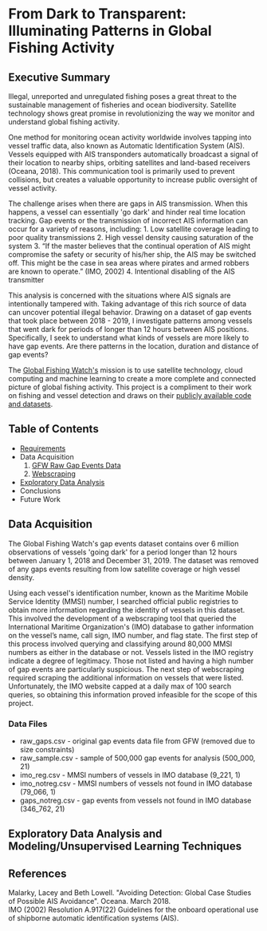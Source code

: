 # From Dark to Transparent: Illuminating Patterns in Global Fishing Activity

## Executive Summary
Illegal, unreported and unregulated fishing poses a great threat to the sustainable management of fisheries and ocean biodiversity. Satellite technology shows great promise in revolutionizing the way we monitor and understand global fishing activity.

One method for monitoring ocean activity worldwide involves tapping into vessel traffic data, also known as Automatic Identification System (AIS). Vessels equipped with AIS transponders automatically broadcast a signal of their location to nearby ships, orbiting satellites and land-based receivers (Oceana, 2018). This communication tool is primarily used to prevent collisions, but creates a valuable opportunity to increase public oversight of vessel activity.  

The challenge arises when there are gaps in AIS transmission. When this happens, a vessel can essentially 'go dark' and hinder real time location tracking. Gap events or the transmission of incorrect AIS information can occur for a variety of reasons, including:
    1.	Low satellite coverage leading to poor quality transmissions
    2.	High vessel density causing saturation of the system
    3.	“If the master believes that the continual operation of AIS might compromise the safety or security of his/her ship, the AIS may be switched off. This might be the case in sea areas where pirates and armed robbers are known to operate.” (IMO, 2002)
    4. Intentional disabling of the AIS transmitter

This analysis is concerned with the situations where AIS signals are intentionally tampered with. Taking advantage of this rich source of data can uncover potential illegal behavior. Drawing on a dataset of gap events that took place between 2018 - 2019, I investigate patterns among vessels that went dark for periods of longer than 12 hours between AIS positions. Specifically, I seek to understand what kinds of vessels are more likely to have gap events. Are there patterns in the location, duration and distance of gap events? 

The [Global Fishing Watch's](https://globalfishingwatch.org/) mission is to use satellite technology, cloud computing and machine learning to create a more complete and connected picture of global fishing activity. This project is a compliment to their work on fishing and vessel detection and draws on their [publicly available code and datasets](https://globalfishingwatch.org/datasets-and-code/). 

## Table of Contents
- [Requirements](https://github.com/jessicarose00/Capstone/blob/master/requirements.txt)
- Data Acquisition
    1. [GFW Raw Gap Events Data](https://github.com/jessicarose00/Capstone/blob/master/01_Data_Acquisition_RawGapEvents.ipynb)
    2. [Webscraping](https://github.com/jessicarose00/Capstone/blob/master/02_Data_Acquisition_Scraping.ipynb)
- [Exploratory Data Analysis](https://github.com/jessicarose00/Capstone/blob/master/03_EDA.ipynb)
- Conclusions
- Future Work

## Data Acquisition
The Global Fishing Watch's gap events dataset contains over 6 million observations of vessels 'going dark' for a period longer than 12 hours between January 1, 2018 and December 31, 2019. The dataset was removed of any gaps events resulting from low satellite coverage or high vessel density.  

Using each vessel's identification number, known as the Maritime Mobile Service Identity (MMSI) number, I searched official public registries to obtain more information regarding the identity of vessels in this dataset. This involved the development of a webscraping tool that queried the International Maritime Organization's (IMO) database to gather information on the vessel’s name, call sign, IMO number, and flag state. The first step of this process involved querying and classifying around 80,000 MMSI numbers as either in the database or not. Vessels listed in the IMO registry indicate a degree of legitimacy. Those not listed and having a high number of gap events are particularly suspicious. The next step of webscraping required scraping the additional information on vessels that were listed. Unfortunately, the IMO website capped at a daily max of 100 search queries, so obtaining this information proved infeasible for the scope of this project. 

### Data Files
- raw_gaps.csv - original gap events data file from GFW (removed due to size constraints)
- raw_sample.csv - sample of 500,000 gap events for analysis (500_000, 21)
- imo_reg.csv - MMSI numbers of vessels in IMO database (9_221, 1)
- imo_notreg.csv - MMSI numbers of vessels not found in IMO database (79_066, 1)
- gaps_notreg.csv - gap events from vessels not found in IMO database (346_762, 21)

## Exploratory Data Analysis and Modeling/Unsupervised Learning Techniques


## References
Malarky, Lacey and Beth Lowell. "Avoiding Detection: Global Case Studies of Possible AIS Avoidance". Oceana. March 2018.  
IMO (2002) Resolution A.917(22) Guidelines for the onboard operational use of shipborne automatic identification systems (AIS).  